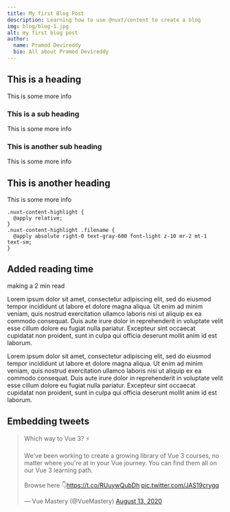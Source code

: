 ```yaml
---
title: My first Blog Post
description: Learning how to use @nuxt/content to create a blog
img: blog/blog-1.jpg
alt: my first blog post
author:
  name: Pramod Devireddy
  bio: All about Pramod Devireddy
---
```


## This is a heading

This is some more info

### This is a sub heading

This is some more info

### This is another sub heading

This is some more info

## This is another heading

This is some more info

```css{}[samp.css]
.nuxt-content-highlight {
  @apply relative;
}
.nuxt-content-highlight .filename {
  @apply absolute right-0 text-gray-600 font-light z-10 mr-2 mt-1 text-sm;
}
```

## Added reading time

making a 2 min read

Lorem ipsum dolor sit amet, consectetur adipiscing elit, sed do eiusmod tempor incididunt ut labore et dolore magna aliqua. Ut enim ad minim veniam, quis nostrud exercitation ullamco laboris nisi ut aliquip ex ea commodo consequat. Duis aute irure dolor in reprehenderit in voluptate velit esse cillum dolore eu fugiat nulla pariatur. Excepteur sint occaecat cupidatat non proident, sunt in culpa qui officia deserunt mollit anim id est laborum.

Lorem ipsum dolor sit amet, consectetur adipiscing elit, sed do eiusmod tempor incididunt ut labore et dolore magna aliqua. Ut enim ad minim veniam, quis nostrud exercitation ullamco laboris nisi ut aliquip ex ea commodo consequat. Duis aute irure dolor in reprehenderit in voluptate velit esse cillum dolore eu fugiat nulla pariatur. Excepteur sint occaecat cupidatat non proident, sunt in culpa qui officia deserunt mollit anim id est laborum.

## Embedding tweets

<blockquote class="twitter-tweet"><p lang="en" dir="ltr">Which way to Vue 3? ⚡️<br><br>We&#39;ve been working to create a growing library of Vue 3 courses, no matter where you&#39;re at in your Vue journey. You can find them all on our Vue 3 learning path. <br><br>Browse here 👇<a href="https://t.co/RUuywQubDh">https://t.co/RUuywQubDh</a> <a href="https://t.co/JAS19crygq">pic.twitter.com/JAS19crygq</a></p>&mdash; Vue Mastery (@VueMastery) <a href="https://twitter.com/VueMastery/status/1294014372856160256?ref_src=twsrc%5Etfw">August 13, 2020</a></blockquote> <script async src="https://platform.twitter.com/widgets.js" charset="utf-8"></script>
